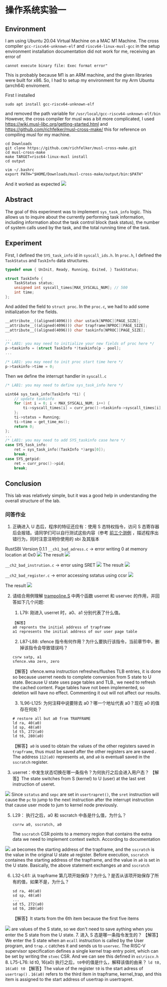 # 操作系统实验一
## Environment
I am using Ubuntu 20.04 Virtual Machine on a MAC M1 Machine. The cross compiler `gcc-riscv64-unknown-elf` and `riscv64-linux-musl-gcc` 
in the setup environment installation documentation did not work for me, receiving an error of 
```
cannot execute binary file: Exec format error"
```
This is probably because M1 is an ARM machine, and the given libraries were built for x86. So, I had to setup my environment for my Arm Ubuntu (arrch64) enviroment.

First I installed 
```
sudo apt install gcc-riscv64-unknown-elf 
```
and removed the path variable for `/usr/local/gcc-riscv64-unknown-elf/bin`
However, the cross compiler for musl was a bit more complicated, I used https://wiki.musl-libc.org/getting-started.html and https://github.com/richfelker/musl-cross-make/ this for reference on compiling musl for my machine.
```
cd Downloads
git clone https://github.com/richfelker/musl-cross-make.git
cd musl-cross-make
make TARGET=risc64-linux-musl install
cd output

vim ~/.bashrc
export PATH="$HOME/Downloads/musl-cross-make/output/bin:$PATH"
```
And it worked as expected
![](https://s2.loli.net/2023/02/02/oYRVTqjP3H2nvW7.png)
## Abstract

The goal of this experiment was to implement `sys_task_info` logic. This allows us to inquire about the currently performing task information, including information about the task control block (task status), the number of system calls used by the task, and the total running time of the task.
## Experiment
First, I defined the `SYS_task_info` id in `syscall_ids.h`. In `proc.h`, I defined the `TaskStatus` and `TaskInfo` data structures. 

```cpp
typedef enum { UnInit, Ready, Running, Exited, } TaskStatus;

struct TaskInfo {
	TaskStatus status;
	unsigned int syscall_times[MAX_SYSCALL_NUM]; // 500
	int time;
};
```

And added the field to `struct proc`. In the `proc.c`, we had to add some initialization for the fields. 
```cpp
__attribute__((aligned(4096))) char ustack[NPROC][PAGE_SIZE];
__attribute__((aligned(4096))) char trapframe[NPROC][PAGE_SIZE];
__attribute__((aligned(4096))) char taskinfo[NPROC][PAGE_SIZE];

...
/* LAB1: you may need to initialize your new fields of proc here */
p->taskinfo = (struct TaskInfo *)taskinfo[p - pool];
...

/* LAB1: you may need to init proc start time here */
p->taskinfo->time = 0;
```

Then we define the interrupt handler in `syscall.c`
```cpp
/* LAB1: you may need to define sys_task_info here */

uint64 sys_task_info(TaskInfo *ti) {
	// update taskinfo
	for (int i = 0; i < MAX_SYSCALL_NUM; i++) {
		ti->syscall_times[i] = curr_proc()->taskinfo->syscall_times[i];
	};
	ti->status = Running;
	ti->time = get_time_ms();
	return 0;
};
...
/* LAB1: you may need to add SYS_taskinfo case here */
case SYS_task_info:
	ret = sys_task_info((TaskInfo *)args[0]);
	break;
case SYS_getpid:
	ret = curr_proc()->pid;
	break;
```
## Conclusion

This lab was relatively simple, but it was a good help in understanding the overall structure of the lab.


### 问答作业
1. 正确进入 U 态后，程序的特征还应有：使用 S 态特权指令，访问 S 态寄存器后会报错。请同学们可以自行测试这些内容（参考 [前三个测例](https://github.com/LearningOS/uCore-Tutorial-Test-2022S/tree/main/src) ，描述程序出错行为，同时注意注明你使用的 sbi 及其版本

RustSBI Version 0.1.1
`__ch1_bad_adress.c` -> error writing 0 at memory location at 0x0
![](https://s2.loli.net/2023/02/02/oaRHlkfF61GAmZb.png)
The result 
![](https://s2.loli.net/2023/02/02/YUgwtGLunDdfWCb.png)

`__ch2_bad_instrution.c` -> error using SRET
![](https://s2.loli.net/2023/02/02/ILZ67kQfdy3EO89.png)
The result 
![](https://s2.loli.net/2023/02/02/D43LEyV6n9bKrwl.png)

`__ch2_bad_register.c` ->  error accessing sstatus using ccsr
![](https://s2.loli.net/2023/02/02/ba81HVWQxdIuCfw.png)

The result 
![](https://s2.loli.net/2023/02/02/ZJgwDUCNLjWf5z6.png)

2.  请结合用例理解 [trampoline.S](https://github.com/LearningOS/uCore-Tutorial-Code-2022S/blob/ch3/os/trampoline.S) 中两个函数 userret 和 uservec 的作用，并回答如下几个问题:
	1. L79: 刚进入 userret 时，a0、a1 分别代表了什么值。
	```
	【解答】
	a0 reprents the initial address of trapframe
	a1 represents the initial address of our user page table
	```
	2. L87-L88: sfence 指令有何作用？为什么要执行该指令，当前章节中，删掉该指令会导致错误吗？
	```
	csrw satp, a1
	sfence.vma zero, zero
	```
	【解答】sfence.wma instruction refreshes/flushes TLB entries, it is done so because userret needs to complete conversion from S state to U state. Because U state uses page tables and TLB., we need to refresh the cached content. Page tables have not been implemented, so deletion will have no effect. Commenting it out will not affect our results.

	3. 1L96-L125: 为何注释中说要除去 a0？哪一个地址代表 a0？现在 a0 的值存在何处？
	```
	# restore all but a0 from TRAPFRAME
	ld ra, 40(a0)
	ld sp, 48(a0)
	ld t5, 272(a0)
	ld t6, 280(a0)
	```
	【解答】`a0` is used to obtain the values of the other registers saved in `trapframe`, thus must be saved after the other registers are are saved
	. The address `112(a0)` represents `a0`, and `a0` is eventuall saved in the `sscratch` register.


4.  userret：中发生状态切换在哪一条指令？为何执行之后会进入用户态？
	【解答】The state switches from S (kernel) to U (user) at the last sret instruction of useret.

![](https://s2.loli.net/2023/02/02/ONsWjyobVrCv6KP.png)
	Since `sstatus` and `sepc` are set in `usertrapret()`, the `sret` instruction will cause the `pc` to jump to the next instruction after the interrupt instruction that cause user mode to jum to kernel node previously.


5.  L29： 执行之后，a0 和 sscratch 中各是什么值，为什么？
	```
	csrrw a0, sscratch, a0
	```
	The `sscratch` CSR points to a memory region that contains the extra data we need to implement context switch. According to documentation

![](https://s2.loli.net/2023/02/02/P41rbTzRJB6ENiM.png)
	`a0` becomes the starting address of the trapframe, and the `sscratch` is the value in the original  U state `a0` register. Before execution, `sscratch` containes the starting address of the trapframe, and the value in `a0` is set in the U state. Basically, the above statement exchanges `a0` and `sscratch`

6.  L32-L61: 从 trapframe 第几项开始保存？为什么？是否从该项开始保存了所有的值，如果不是，为什么？
	```
	sd ra, 40(a0)
	sd sp, 48(a0)
	...
	sd t5, 272(a0)
	sd t6, 280(a0)
	```
	【解答】It starts from the 6th item because the first five items 

![](https://s2.loli.net/2023/02/02/8JsfF5KGMLBx4jD.png)
	are values of the S state, so we don't need to save aything when you enter the S state from the U state.
7.  进入 S 态是哪一条指令发生的？ 
	【解答】We enter the S state when an `ecall` instruction is called by the User program, and `trap.c` catches it and sends us to `uservec`. The RISC-V supervisor specification defines a single kernel trap entry point, which can be set by writing the `stvec` CSR. And we can see this defined in `os\riscv.h`
8. L75-L76: ld t0, 16(a0) 执行之后，`t0`中的值是什么，解释该值的由来？
	```
	ld t0, 16(a0)
	t0
	```
	【解答】The value of the register `t0` is the start adress of `usertrap()` .  `16(a0)` refers to the third item in trapframe, kernel_trap, and this item is assigned to the start address of usertrap in usertrapret.
